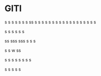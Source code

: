 # GITI





s
s
s
s
s
s
s
ss
s
s
s
s
s
s
s
s
s
s
s
s
s
s
s
s
s
s

s
s
s
s
s
s

ss
sss
sss
s
s
s

s
s
w
ss

s
s
s
s
s
s
s
s

s
s
s
s
s
